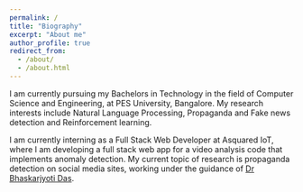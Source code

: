 ```yaml
---
permalink: /
title: "Biography"
excerpt: "About me"
author_profile: true
redirect_from: 
  - /about/
  - /about.html
---
```

I am currently pursuing my Bachelors in Technology in the field of Computer Science and Engineering, at PES University, Bangalore. My research interests include Natural Language Processing, Propaganda and Fake news detection and Reinforcement learning.

I am currently interning as a Full Stack Web Developer at Asquared IoT, where I am developing a full stack web app for a video analysis code that implements anomaly detection. My current topic of research is propaganda detection on social media sites, working under the guidance of <a href="https://www.linkedin.com/in/bhaskarjyoti/" target="_blank">Dr Bhaskarjyoti Das</a>.



